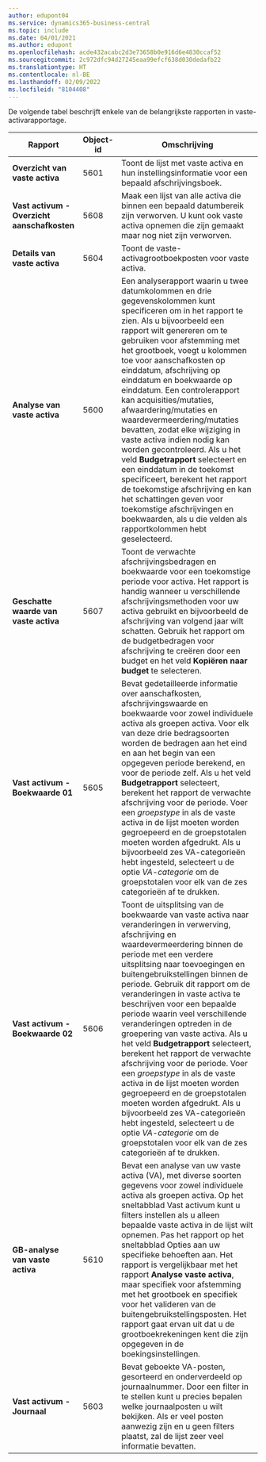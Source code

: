```yaml
---
author: edupont04
ms.service: dynamics365-business-central
ms.topic: include
ms.date: 04/01/2021
ms.author: edupont
ms.openlocfilehash: acde432acabc2d3e73658b0e916d6e4830ccaf52
ms.sourcegitcommit: 2c972dfc94d27245eaa99efcf638d030dedafb22
ms.translationtype: HT
ms.contentlocale: nl-BE
ms.lasthandoff: 02/09/2022
ms.locfileid: "8104408"
---
```

De volgende tabel beschrijft enkele van de belangrijkste rapporten in vaste-activarapportage.

| Rapport | Object-id | Omschrijving |
|--|--|--|
| **Overzicht van vaste activa** | 5601 | Toont de lijst met vaste activa en hun instellingsinformatie voor een bepaald afschrijvingsboek. |
| **Vast activum - Overzicht aanschafkosten** | 5608 | Maak een lijst van alle activa die binnen een bepaald datumbereik zijn verworven. U kunt ook vaste activa opnemen die zijn gemaakt maar nog niet zijn verworven. |
| **Details van vaste activa** | 5604 | Toont de vaste-activagrootboekposten voor vaste activa. |
| **Analyse van vaste activa** | 5600 | Een analyserapport waarin u twee datumkolommen en drie gegevenskolommen kunt specificeren om in het rapport te zien. Als u bijvoorbeeld een rapport wilt genereren om te gebruiken voor afstemming met het grootboek, voegt u kolommen toe voor aanschafkosten op einddatum, afschrijving op einddatum en boekwaarde op einddatum. Een controlerapport kan acquisities/mutaties, afwaardering/mutaties en waardevermeerdering/mutaties bevatten, zodat elke wijziging in vaste activa indien nodig kan worden gecontroleerd. Als u het veld **Budgetrapport** selecteert en een einddatum in de toekomst specificeert, berekent het rapport de toekomstige afschrijving en kan het schattingen geven voor toekomstige afschrijvingen en boekwaarden, als u die velden als rapportkolommen hebt geselecteerd. |
| **Geschatte waarde van vaste activa** | 5607 | Toont de verwachte afschrijvingsbedragen en boekwaarde voor een toekomstige periode voor activa. Het rapport is handig wanneer u verschillende afschrijvingsmethoden voor uw activa gebruikt en bijvoorbeeld de afschrijving van volgend jaar wilt schatten. Gebruik het rapport om de budgetbedragen voor afschrijving te creëren door een budget en het veld **Kopiëren naar budget** te selecteren. |
| **Vast activum - Boekwaarde 01** | 5605 | Bevat gedetailleerde informatie over aanschafkosten, afschrijvingswaarde en boekwaarde voor zowel individuele activa als groepen activa. Voor elk van deze drie bedragsoorten worden de bedragen aan het eind en aan het begin van een opgegeven periode berekend, en voor de periode zelf. Als u het veld **Budgetrapport** selecteert, berekent het rapport de verwachte afschrijving voor de periode. Voer een *groepstype* in als de vaste activa in de lijst moeten worden gegroepeerd en de groepstotalen moeten worden afgedrukt. Als u bijvoorbeeld zes VA-categorieën hebt ingesteld, selecteert u de optie *VA-categorie* om de groepstotalen voor elk van de zes categorieën af te drukken.|
| **Vast activum - Boekwaarde 02** | 5606 |Toont de uitsplitsing van de boekwaarde van vaste activa naar veranderingen in verwerving, afschrijving en waardevermeerdering binnen de periode met een verdere uitsplitsing naar toevoegingen en buitengebruikstellingen binnen de periode. Gebruik dit rapport om de veranderingen in vaste activa te beschrijven voor een bepaalde periode waarin veel verschillende veranderingen optreden in de groepering van vaste activa. Als u het veld **Budgetrapport** selecteert, berekent het rapport de verwachte afschrijving voor de periode. Voer een *groepstype* in als de vaste activa in de lijst moeten worden gegroepeerd en de groepstotalen moeten worden afgedrukt. Als u bijvoorbeeld zes VA-categorieën hebt ingesteld, selecteert u de optie *VA-categorie* om de groepstotalen voor elk van de zes categorieën af te drukken. |
| **GB-analyse van vaste activa**| 5610 |Bevat een analyse van uw vaste activa (VA), met diverse soorten gegevens voor zowel individuele activa als groepen activa. Op het sneltabblad Vast activum kunt u filters instellen als u alleen bepaalde vaste activa in de lijst wilt opnemen. Pas het rapport op het sneltabblad Opties aan uw specifieke behoeften aan. Het rapport is vergelijkbaar met het rapport **Analyse vaste activa**, maar specifiek voor afstemming met het grootboek en specifiek voor het valideren van de buitengebruikstellingsposten. Het rapport gaat ervan uit dat u de grootboekrekeningen kent die zijn opgegeven in de boekingsinstellingen. |
| **Vast activum - Journaal** |5603  |Bevat geboekte VA-posten, gesorteerd en onderverdeeld op journaalnummer. Door een filter in te stellen kunt u precies bepalen welke journaalposten u wilt bekijken. Als er veel posten aanwezig zijn en u geen filters plaatst, zal de lijst zeer veel informatie bevatten. |

